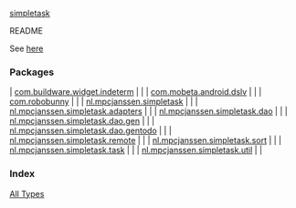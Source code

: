 [simpletask](.)

README

See [here](./src/main/assets/index.en.md)

### Packages

| [com.buildware.widget.indeterm](com.buildware.widget.indeterm/index.md) |  |
| [com.mobeta.android.dslv](com.mobeta.android.dslv/index.md) |  |
| [com.robobunny](com.robobunny/index.md) |  |
| [nl.mpcjanssen.simpletask](nl.mpcjanssen.simpletask/index.md) |  |
| [nl.mpcjanssen.simpletask.adapters](nl.mpcjanssen.simpletask.adapters/index.md) |  |
| [nl.mpcjanssen.simpletask.dao](nl.mpcjanssen.simpletask.dao/index.md) |  |
| [nl.mpcjanssen.simpletask.dao.gen](nl.mpcjanssen.simpletask.dao.gen/index.md) |  |
| [nl.mpcjanssen.simpletask.dao.gentodo](nl.mpcjanssen.simpletask.dao.gentodo/index.md) |  |
| [nl.mpcjanssen.simpletask.remote](nl.mpcjanssen.simpletask.remote/index.md) |  |
| [nl.mpcjanssen.simpletask.sort](nl.mpcjanssen.simpletask.sort/index.md) |  |
| [nl.mpcjanssen.simpletask.task](nl.mpcjanssen.simpletask.task/index.md) |  |
| [nl.mpcjanssen.simpletask.util](nl.mpcjanssen.simpletask.util/index.md) |  |

### Index

[All Types](alltypes/index.md)
